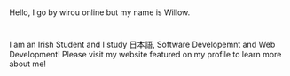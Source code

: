 <!---
wirouism/wirouism is a ✨ special ✨ repository because its `README.md` (this file) appears on your GitHub profile.
You can click the Preview link to take a look at your changes.
--->
#
Hello, I go by wirou online but my name is Willow.
#
I am an Irish Student and I study 日本語, Software Developemnt and Web Development!
Please visit my website featured on my profile to learn more about me!
#

